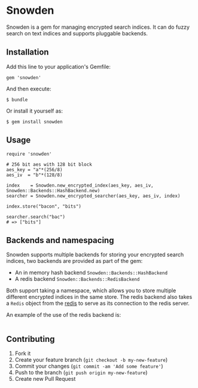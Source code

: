 # Snowden

Snowden is a gem for managing encrypted search indices. It can do fuzzy search
on text indices and supports pluggable backends.

## Installation

Add this line to your application's Gemfile:

    gem 'snowden'

And then execute:

    $ bundle

Or install it yourself as:

    $ gem install snowden

## Usage


```
require 'snowden'

# 256 bit aes with 128 bit block
aes_key = "a"*(256/8)
aes_iv  = "b"*(128/8)

index    = Snowden.new_encrypted_index(aes_key, aes_iv, Snowden::Backends::HashBackend.new)
searcher = Snowden.new_encrypted_searcher(aes_key, aes_iv, index)

index.store("bacon", "bits")

searcher.search("bac")
# => ["bits"]
```


## Backends and namespacing

Snowden supports multiple backends for storing your encrypted search indices,
two backends are provided as part of the gem:

* An in memory hash backend `Snowden::Backends::HashBackend`
* A redis backend `Snowden::Backends::RedisBackend`

Both support taking a namespace, which allows you to store multiple different
encrypted indices in the same store. The redis backend also takes a
`Redis` object from the [redis](https://github.com/redis/redis-rb) to serve
as its connection to the redis server.

An example of the use of the redis backend is:

```ruby
```



## Contributing

1. Fork it
2. Create your feature branch (`git checkout -b my-new-feature`)
3. Commit your changes (`git commit -am 'Add some feature'`)
4. Push to the branch (`git push origin my-new-feature`)
5. Create new Pull Request
